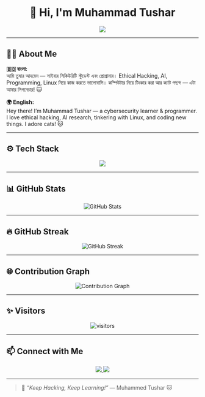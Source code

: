 <h1 align="center">👋 Hi, I'm Muhammad Tushar </h1>

<p align="center">
  <img src="https://readme-typing-svg.herokuapp.com?size=22&color=00FFAD&background=00000000&width=600&lines=Cyber+Security+Student+%F0%9F%94%92;Programmer+%F0%9F%92%BB;AI+Enthusiast+%F0%9F%A4%96;Cat+Lover+%F0%9F%90%B1;Always+Learning+%E2%9C%A8" />
</p>

---

## 🧑‍💻 About Me

**🇧🇩 বাংলা:**  
আমি তুষার আহমেদ — সাইবার সিকিউরিটি স্টুডেন্ট এবং প্রোগ্রামার। Ethical Hacking, AI, Programming, Linux নিয়ে কাজ করতে ভালোবাসি। কম্পিউটার নিয়ে টিংকার করা আর ক্যাট পছন্দ — এটা আমার সিগনেচার! 🐱

**🌍 English:**  
Hey there! I’m Muhammad Tushar  — a cybersecurity learner & programmer. I love ethical hacking, AI research, tinkering with Linux, and coding new things. I adore cats! 🐱

---

## ⚙️ Tech Stack

<p align="center">
  <img src="https://skillicons.dev/icons?i=python,html,css,javascript,bash,linux,github,git" />
</p>

---

## 📊 GitHub Stats

<p align="center">
  <img src="https://github-readme-stats.vercel.app/api?username=h4x0rTu5h4r-tushar&show_icons=true&theme=tokyonight" alt="GitHub Stats" />
</p>

---

## 🔥 GitHub Streak

<p align="center">
  <img src="https://github-readme-streak-stats.herokuapp.com?user=h4x0rTu5h4r-tushar&theme=tokyonight" alt="GitHub Streak" />
</p>

---

## 🌐 Contribution Graph

<p align="center">
  <img src="https://github-readme-activity-graph.vercel.app/graph?username=h4x0rTu5h4r-tushar&theme=tokyo-night" alt="Contribution Graph"/>
</p>

---

## ✨ Visitors

<p align="center">
  <img src="https://visitor-badge.laobi.icu/badge?page_id=h4x0rTu5h4r-tushar" alt="visitors"/>
</p>

---

## 📫 Connect with Me

<p align="center">
  <a href="https://github.com/h4x0rTu5h4r-tushar" target="_blank">
    <img src="https://img.shields.io/badge/GitHub-%2312100E.svg?&style=for-the-badge&logo=github&logoColor=white"/>
  </a>
  <a href="mailto:eht.tusharahmed@gmail.com" target="_blank">
    <img src="https://img.shields.io/badge/Email-D14836?style=for-the-badge&logo=gmail&logoColor=white"/>
  </a>
</p>

---

> 🚀 *“Keep Hacking, Keep Learning!”* — Muhammed Tushar 🐱
